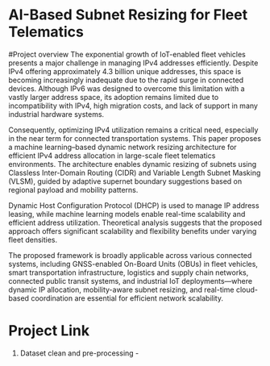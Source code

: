 # AI-Based Subnet Resizing for Fleet Telematics


#Project overview
The exponential growth of IoT-enabled fleet vehicles presents a major challenge in managing IPv4 addresses efficiently. Despite IPv4 offering approximately 4.3 billion unique addresses, this space is becoming increasingly inadequate due to the rapid surge in connected devices. Although IPv6 was designed to overcome this limitation with a vastly larger address space, its adoption remains limited due to incompatibility with IPv4, high migration costs, and lack of support in many industrial hardware systems.

Consequently, optimizing IPv4 utilization remains a critical need, especially in the near term for connected transportation systems. This paper proposes a machine learning–based dynamic network resizing architecture for efficient IPv4 address allocation in large-scale fleet telematics environments. The architecture enables dynamic resizing of subnets using Classless Inter-Domain Routing (CIDR) and Variable Length Subnet Masking (VLSM), guided by adaptive supernet boundary suggestions based on regional payload and mobility patterns.

Dynamic Host Configuration Protocol (DHCP) is used to manage IP address leasing, while machine learning models enable real-time scalability and efficient address utilization. Theoretical analysis suggests that the proposed approach offers significant scalability and flexibility benefits under varying fleet densities.

The proposed framework is broadly applicable across various connected systems, including GNSS-enabled On-Board Units (OBUs) in fleet vehicles, smart transportation infrastructure, logistics and supply chain networks, connected public transit systems, and industrial IoT deployments—where dynamic IP allocation, mobility-aware subnet resizing, and real-time cloud-based coordination are essential for efficient network scalability.


# Project Link
1. Dataset clean and pre-processing - 

